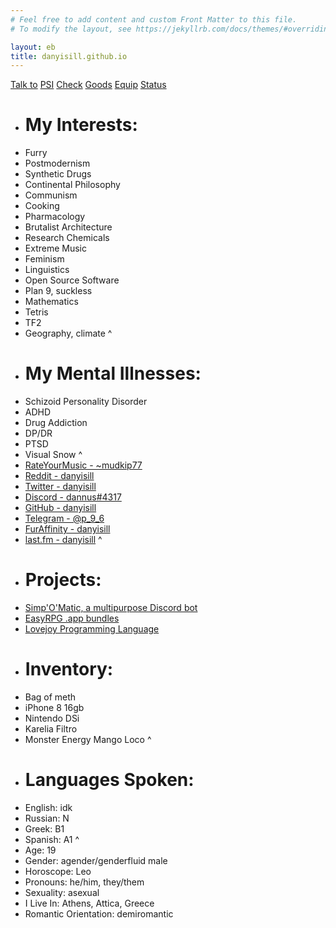 ```yaml
---
# Feel free to add content and custom Front Matter to this file.
# To modify the layout, see https://jekyllrb.com/docs/themes/#overriding-theme-defaults

layout: eb
title: danyisill.github.io
---
```

[Talk to]() [PSI]() [Check]() [Goods]() [Equip]() [Status]()

- # My Interests:
- Furry
- Postmodernism
- Synthetic Drugs
- Continental Philosophy
- Communism
- Cooking
- Pharmacology
- Brutalist Architecture
- Research Chemicals
- Extreme Music
- Feminism
- Linguistics
- Open Source Software
- Plan 9, suckless
- Mathematics
- Tetris
- TF2
- Geography, climate
^
- # My Mental Illnesses:
- Schizoid Personality Disorder
- ADHD
- Drug Addiction
- DP/DR
- PTSD
- Visual Snow
^
- [RateYourMusic - ~mudkip77](https://rateyourmusic.com/~mudkip77)
- [Reddit - danyisill](https://old.reddit.com/u/danyisill)
- [Twitter - danyisill](https://twitter.com/danyisill)
- [Discord - dannus#4317](https://discordapp.com/users/887060525131911190)
- [GitHub - danyisill](https://github.com/danyisill)
- [Telegram - @p_9_6](https://t.me/p_9_6)
- [FurAffinity - danyisill](https://furaffinity.net/user/danyisill)
- [last.fm - danyisill](https://last.fm/user/danyisill)
^
- # Projects:
- [Simp'O'Matic, a multipurpose Discord bot](https://github.com/Demonstrandum/Simp-O-Matic)
- [EasyRPG .app bundles](ez)
- [Lovejoy Programming Language](https://lovejoy-lang.github.io/)
- # Inventory:
- Bag of meth
- iPhone 8 16gb
- Nintendo DSi
- Karelia Filtro
- Monster Energy Mango Loco
^
- # Languages Spoken:
- English: idk
- Russian: N
- Greek: B1
- Spanish: A1
^
- Age: 19
- Gender: agender/genderfluid male
- Horoscope: Leo
- Pronouns: he/him, they/them
- Sexuality: asexual
- I Live In: Athens, Attica, Greece
- Romantic Orientation: demiromantic
